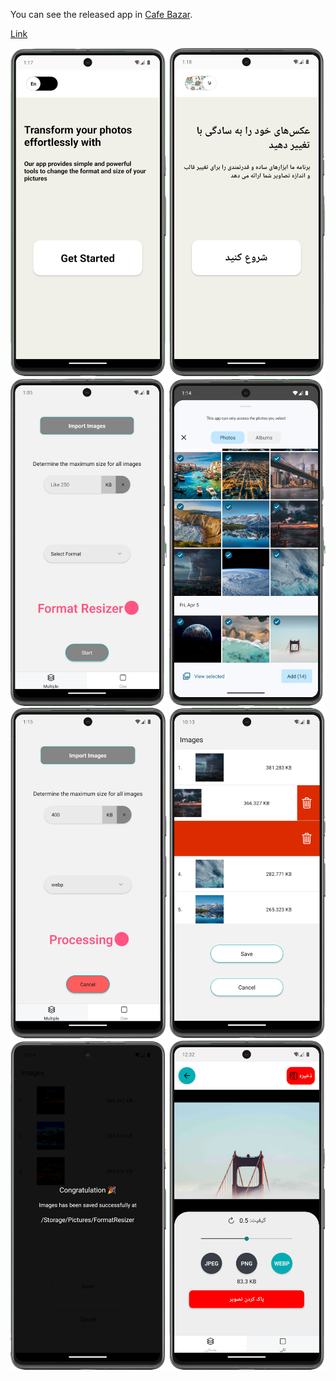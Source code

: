 You can see the released app in [Cafe Bazar](https://cafebazaar.ir/app/com.mohammadnorozy77.PhotoManipulator).

[Link](https://cafebazaar.ir/app/com.mohammadnorozy77.PhotoManipulator)

<img src="assets/images/sc1.png" width="250" />

<img src="assets/images/sc2.png" width="250" />

<img src="assets/images/sc3.png" width="250" />

<img src="assets/images/sc4.png" width="250" />

<img src="assets/images/sc5.png" width="250" />

<img src="assets/images/sc6.png" width="250" />

<img src="assets/images/sc7.png" width="250" />

<img src="assets/images/sc8.png" width="250" />
